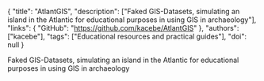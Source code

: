 {
  "title": "AtlantGIS",
  "description": ["Faked GIS-Datasets, simulating an island in the Atlantic for educational purposes in using GIS in archaeology"],
  "links": {
    "GitHub": "https://github.com/kacebe/AtlantGIS"
  },
  "authors": ["kacebe"],
  "tags": ["Educational resources and practical guides"],
  "doi": null
}

<!-- Generated by csv2md.R – do not edit by hand -->

Faked GIS-Datasets, simulating an island in the Atlantic for educational purposes in using GIS in archaeology